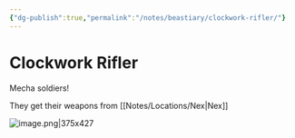 ```yaml
---
{"dg-publish":true,"permalink":"/notes/beastiary/clockwork-rifler/"}
---
```


# Clockwork Rifler
Mecha soldiers!

They get their weapons from [[Notes/Locations/Nex\|Nex]]

![image.png|375x427](/img/user/Notes/Images/image.png)